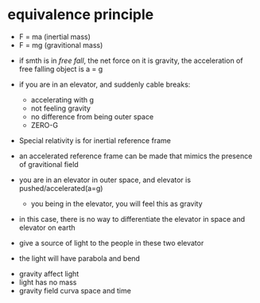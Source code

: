 # equivalence principle

- F = ma (inertial mass)
- F = mg (gravitional mass)

* if smth is in *free fall*, the net force on it is gravity, the acceleration of
  free falling object is a = g


- if you are in an elevator, and suddenly cable breaks:
  - accelerating with g
  - not feeling gravity
  - no difference from being outer space
  - ZERO-G



- Special relativity is for inertial reference frame

- an accelerated reference frame can be made that mimics the presence of gravitional field

- you are in an elevator in outer space, and elevator is pushed/accelerated(a=g)
  - you being in the elevator, you will feel this as gravity

- in this case, there is no way to differentiate the elevator in space and elevator on earth

- give a source of light to the people in these two elevator
- the light will have parabola and bend


* gravity affect light
* light has no mass
* gravity field curva space and time
